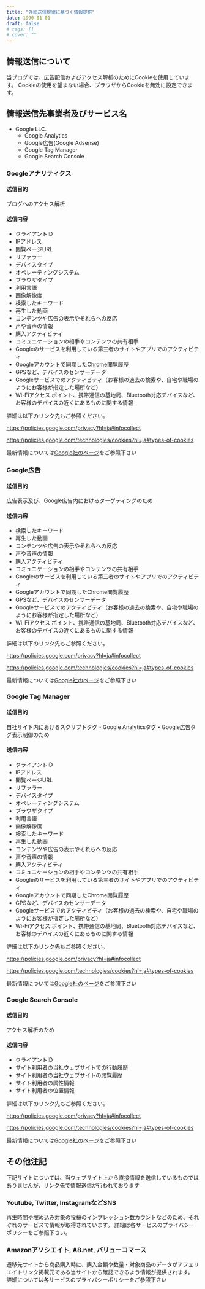 ```yaml
---
title: "外部送信規律に基づく情報提供"
date: 1990-01-01
draft: false
# tags: []
# cover: ""
---
```


## 情報送信について

当ブログでは、広告配信およびアクセス解析のためにCookieを使用しています。
Cookieの使用を望まない場合、ブラウザからCookieを無効に設定できます。

## 情報送信先事業者及びサービス名

- Google LLC.
  - Google Analytics
  - Google広告(Google Adsense)
  - Google Tag Manager
  - Google Search Console


### Googleアナリティクス

#### 送信目的

ブログへのアクセス解析

#### 送信内容

- クライアントID
- IPアドレス
- 閲覧ページURL
- リファラー
- デバイスタイプ
- オペレーティングシステム
- ブラウザタイプ
- 利用言語
- 画像解像度
- 検索したキーワード
- 再生した動画
- コンテンツや広告の表示やそれらへの反応
- 声や音声の情報
- 購入アクティビティ
- コミュニケーションの相手やコンテンツの共有相手
- Googleのサービスを利用している第三者のサイトやアプリでのアクティビティ
- Googleアカウントで同期したChrome閲覧履歴
- GPSなど、デバイスのセンサーデータ
- Googleサービスでのアクティビティ（お客様の過去の検索や、自宅や職場のようにお客様が指定した場所など）
- Wi-Fiアクセス ポイント、携帯通信の基地局、Bluetooth対応デバイスなど、お客様のデバイスの近くにあるものに関する情報

詳細は以下のリンク先もご参照ください。

https://policies.google.com/privacy?hl=ja#infocollect

https://policies.google.com/technologies/cookies?hl=ja#types-of-cookies

最新情報については[Google社のページ](https://policies.google.com/technologies/partner-sites?hl=ja)をご参照下さい


### Google広告

#### 送信目的

広告表示及び、Google広告内におけるターゲティングのため

#### 送信内容

- 検索したキーワード
- 再生した動画
- コンテンツや広告の表示やそれらへの反応
- 声や音声の情報
- 購入アクティビティ
- コミュニケーションの相手やコンテンツの共有相手
- Googleのサービスを利用している第三者のサイトやアプリでのアクティビティ
- Googleアカウントで同期したChrome閲覧履歴
- GPSなど、デバイスのセンサーデータ
- Googleサービスでのアクティビティ（お客様の過去の検索や、自宅や職場のようにお客様が指定した場所など）
- Wi-Fiアクセス ポイント、携帯通信の基地局、Bluetooth対応デバイスなど、お客様のデバイスの近くにあるものに関する情報

詳細は以下のリンク先もご参照ください。

https://policies.google.com/privacy?hl=ja#infocollect

https://policies.google.com/technologies/cookies?hl=ja#types-of-cookies

最新情報については[Google社のページ](https://policies.google.com/technologies/partner-sites?hl=ja)をご参照下さい


### Google Tag Manager

#### 送信目的

自社サイト内におけるスクリプトタグ・Google Analyticsタグ・Google広告タグ表示制御のため

#### 送信内容

- クライアントID
- IPアドレス
- 閲覧ページURL
- リファラー
- デバイスタイプ
- オペレーティングシステム
- ブラウザタイプ
- 利用言語
- 画像解像度
- 検索したキーワード
- 再生した動画
- コンテンツや広告の表示やそれらへの反応
- 声や音声の情報
- 購入アクティビティ
- コミュニケーションの相手やコンテンツの共有相手
- Googleのサービスを利用している第三者のサイトやアプリでのアクティビティ
- Googleアカウントで同期したChrome閲覧履歴
- GPSなど、デバイスのセンサーデータ
- Googleサービスでのアクティビティ（お客様の過去の検索や、自宅や職場のようにお客様が指定した場所など）
- Wi-Fiアクセス ポイント、携帯通信の基地局、Bluetooth対応デバイスなど、お客様のデバイスの近くにあるものに関する情報

詳細は以下のリンク先もご参照ください。

https://policies.google.com/privacy?hl=ja#infocollect

https://policies.google.com/technologies/cookies?hl=ja#types-of-cookies

最新情報については[Google社のページ](https://policies.google.com/technologies/partner-sites?hl=ja)をご参照下さい

### Google Search Console

#### 送信目的

アクセス解析のため

#### 送信内容

- クライアントID
- サイト利用者の当社ウェブサイトでの行動履歴
- サイト利用者の当社ウェブサイトの閲覧履歴
- サイト利用者の属性情報
- サイト利用者の位置情報

詳細は以下のリンク先もご参照ください。

https://policies.google.com/privacy?hl=ja#infocollect

https://policies.google.com/technologies/cookies?hl=ja#types-of-cookies

最新情報については[Google社のページ](https://policies.google.com/technologies/partner-sites?hl=ja)をご参照下さい

## その他注記

下記サイトについては、当ウェブサイト上から直接情報を送信しているものではありませんが、リンク先で情報送信が行われております

### Youtube, Twitter, InstagramなどSNS

再生時間や埋め込み対象の投稿のインプレッション数カウントなどのため、それぞれのサービスで情報が取得されています。
詳細は各サービスのプライバシーポリシーをご参照下さい。

### Amazonアソシエイト, A8.net, バリューコマース

遷移先サイトから商品購入時に、購入金額や数量・対象商品のデータがアフェリエイトリンク掲載元である当サイトから確認できるよう情報が提供されます。
詳細については各サービスのプライバシーポリシーをご参照下さい



